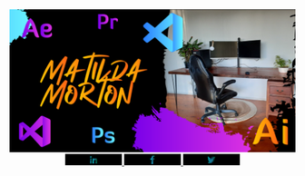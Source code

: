 <div id="header" align="center">
  <img src="https://github.com/matildamort/matildamort/blob/main/Banner-1.png"/>
</div>

<div id="badges" align="center">
  <a href="https://www.linkedin.com/in/matildamorton/">
    <img src="https://github.com/matildamort/matildamort/blob/main/LI1.png" width="100" alt="LinkedIn Badge"/>
  </a>
  <a href="https://www.facebook.com/matilda.morton">
    <img src="https://github.com/matildamort/matildamort/blob/main/FB1.png" width="100" alt="Facebook icon"/>
  </a>
  <a href="https://twitter.com/Matilda74190430">
    <img src="https://github.com/matildamort/matildamort/blob/main/TW1.png" width="100" alt="Twitter Badge"/>
  </a>
</div>


<!--
**matildamort/matildamort** is a ✨ _special_ ✨ repository because its `README.md` (this file) appears on your GitHub profile.

Here are some ideas to get you started:

- 🔭 I’m currently working on ...
- 🌱 I’m currently learning ...
- 👯 I’m looking to collaborate on ...
- 🤔 I’m looking for help with ...
- 💬 Ask me about ...
- 📫 How to reach me: ...
- 😄 Pronouns: ...
- ⚡ Fun fact: ...
-->
